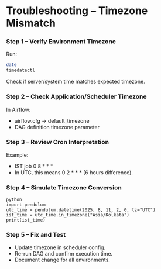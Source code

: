 # Troubleshooting – Timezone Mismatch

### Step 1 – Verify Environment Timezone
Run:
```bash
date
timedatectl
```
Check if server/system time matches expected timezone.

### Step 2 – Check Application/Scheduler Timezone
In Airflow:
- airflow.cfg → default_timezone
- DAG definition timezone parameter

### Step 3 – Review Cron Interpretation
Example:
- IST job 0 8 * * *
- In UTC, this means 0 2 * * * (6 hours difference).

### Step 4 – Simulate Timezone Conversion
```
python
import pendulum
utc_time = pendulum.datetime(2025, 8, 11, 2, 0, tz="UTC")
ist_time = utc_time.in_timezone("Asia/Kolkata")
print(ist_time)
```

### Step 5 – Fix and Test
- Update timezone in scheduler config.
- Re-run DAG and confirm execution time.
- Document change for all environments.
